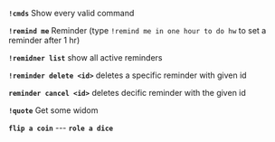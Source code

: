 **`!cmds`**
Show every valid command

**`!remind me`**
Reminder (type `!remind me in one hour to do hw` to set a reminder after 1 hr)

**`!remidner list`**
show all active reminders

**`!reminder delete <id>`**
deletes a specific reminder with given id

**`reminder cancel <id>`**
deletes decific reminder with the given id

**`!quote`**
Get some widom

**`flip a coin`**     ---    **`role a dice`**

